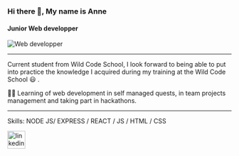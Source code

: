 ### Hi there 👋, My name is Anne
#### Junior Web developper
![Web developper](https://media-exp1.licdn.com/dms/image/C4E16AQE2xWykyBYi6w/profile-displaybackgroundimage-shrink_350_1400/0/1627482068059?e=1637193600&v=beta&t=IqZAdFtP-Of0JQzMpl0mB61K8yv2ZE0l4VqYTZ6BZXs)

--------------------------------------------------------------------------------------------------------------

Current student from Wild Code School, I look forward to being able to put into practice the knowledge I acquired during my training at the Wild Code School 😃 .

👩‍💻  Learning of web development in self managed quests, in team projects management and taking part in hackathons.

--------------------------------------------------------------------------------------------------------------

Skills: NODE JS/ EXPRESS / REACT / JS / HTML / CSS

[<img src='https://cdn.jsdelivr.net/npm/simple-icons@3.0.1/icons/linkedin.svg' alt='linkedin' height='40'>](https://www.linkedin.com/in/anne-marziale-202545218/?locale=en_US)  

